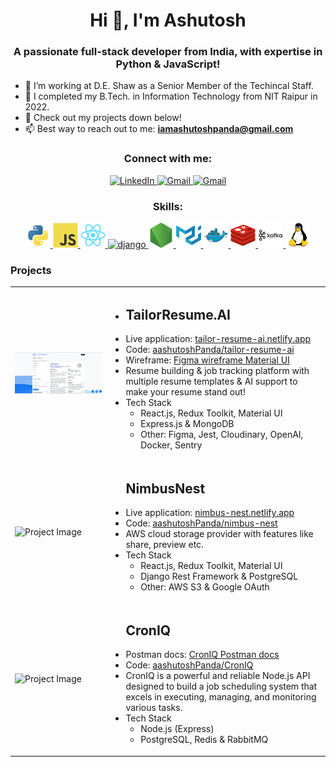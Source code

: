 <h1 align="center">Hi 👋, I'm Ashutosh</h1>
<h3 align="center">A passionate full-stack developer from India, with expertise in Python & JavaScript!</h3>

- 🔭 I’m working at D.E. Shaw as a Senior Member of the Techincal Staff.
- 🌱 I completed my B.Tech. in Information Technology from NIT Raipur in 2022.
- 👯 Check out my projects down below!
- 📫 Best way to reach out to me: **iamashutoshpanda@gmail.com**

<h3 align="center">Connect with me:</h3>
<div align="center">
<a href="https://www.linkedin.com/in/ashutosh-panda/">
  <img src="https://img.shields.io/badge/LinkedIn-0077B5?style=for-the-badge&logo=linkedin&logoColor=white" alt="LinkedIn">
</a>
<a href="mailto:iamashutoshpanda@gmail.com">
  <img src="https://img.shields.io/badge/Gmail-D14836?style=for-the-badge&logo=gmail&logoColor=white" alt="Gmail">
</a>
<a href="https://iamashutoshpanda.medium.com">
  <img src="https://img.shields.io/badge/Medium-12100E?style=for-the-badge&logo=medium&logoColor=white" alt="Gmail">
</a>
</div>

<h3 align="center">Skills:</h3>

<p align="center"> 
<a href="#"> 
  <img src="https://raw.githubusercontent.com/devicons/devicon/master/icons/python/python-original.svg" alt="python" width="40" height="40"/> 
</a>  
<a href="#"> 
  <img src="https://raw.githubusercontent.com/devicons/devicon/master/icons/javascript/javascript-original.svg" alt="javascript" width="40" height="40"/> 
</a>  
<a href="#"> 
  <img src="https://raw.githubusercontent.com/devicons/devicon/master/icons/react/react-original.svg" alt="react" width="40" height="40"/> 
</a>  
<a href="#"> 
  <img src="https://www.vectorlogo.zone/logos/djangoproject/djangoproject-ar21.svg" alt="django" width="40" height="40"/> 
</a>  
<a href="#"> 
  <img src="https://raw.githubusercontent.com/devicons/devicon/master/icons/nodejs/nodejs-original.svg" alt="nodejs" width="40" height="40"/> 
</a>
<a href="#"> 
  <img src="https://raw.githubusercontent.com/devicons/devicon/master/icons/materialui/materialui-original.svg" alt="material-ui" width="40" height="40"/> 
</a>
<a href="#"> 
  <img src="https://raw.githubusercontent.com/devicons/devicon/master/icons/docker/docker-original.svg" alt="docker" width="40" height="40"/> 
</a>  
<a href="#"> 
  <img src="https://raw.githubusercontent.com/devicons/devicon/master/icons/redis/redis-original.svg" alt="redis" width="40" height="40"/> 
</a>  
<a href="#"> 
  <img src="https://raw.githubusercontent.com/devicons/devicon/master/icons/apachekafka/apachekafka-original-wordmark.svg" alt="kafka" width="40" height="40"/> 
</a>
<a href="#"> 
  <img src="https://raw.githubusercontent.com/devicons/devicon/master/icons/linux/linux-original.svg" alt="linux" width="40" height="40"/> 
</a> 
</p>

### Projects

<table border="0">
<tr>
 <td>
     <img src="https://raw.githubusercontent.com/aashutoshPanda/tailor-resume-ai/main/assets/resume-builder-desktop.png" alt="Project Image" width="600px">
  </td>   
 <td>
     <ul>
       <li><h2>TailorResume.AI</h2></li>
       <li>Live application: <a href="https://tailor-resume-ai.netlify.app">tailor-resume-ai.netlify.app</a></li>
       <li>Code: <a href="https://github.com/aashutoshPanda/tailor-resume-ai">aashutoshPanda/tailor-resume-ai</a></li>
       <li>Wireframe: <a href="https://www.figma.com/file/GxuX8FxP5UWVFho9PPrcxJ/TailorMyResume-Material-3-Design?type=design&node-id=54725%3A27727&mode=design&t=g5eMDLaZ9TifUZ1i-1">Figma wireframe Material UI</a></li>
       <li>Resume building & job tracking platform with multiple resume templates & AI support to make your resume stand out!</li>
       <li>
          Tech Stack
          <ul>
              <li>React.js, Redux Toolkit, Material UI</li>
              <li>Express.js & MongoDB</li>
              <li>Other: Figma, Jest, Cloudinary, OpenAI, Docker, Sentry</li>
          </ul>
      </li>
     </ul>
  </td>
</tr>
<tr>
 <td>
     <img src="https://i.ibb.co/3S72vwC/Screenshot-from-2021-05-19-14-43-17.png" alt="Project Image" width="600px">
  </td>   
 <td>
     <ul>
       <h2>NimbusNest</h2>
       <li>Live application: <a href="https://nimbus-nest.netlify.app/login">nimbus-nest.netlify.app</a></li>
       <li>Code: <a href="https://github.com/aashutoshPanda/nimbus-nest">aashutoshPanda/nimbus-nest</a></li>
       <li>AWS cloud storage provider with features like share, preview etc. </li>
       <li>
          Tech Stack
          <ul>
              <li>React.js, Redux Toolkit, Material UI</li>
              <li>Django Rest Framework & PostgreSQL</li>
              <li>Other: AWS S3 & Google OAuth</li>
          </ul>
      </li>
     </ul>
  </td>
</tr>
<tr>
 <td>
     <img src="https://i.ibb.co/8zfvShK/cron-job.png" alt="Project Image" width="600px">
  </td>   
 <td>
     <ul>
       <h2>CronIQ</h2>
       <li>Postman docs: <a href="https://documenter.getpostman.com/view/7984450/2s9XxySZBe">CronIQ Postman docs</a></li>
       <li>Code: <a href="https://github.com/aashutoshPanda/CronIQ">aashutoshPanda/CronIQ</a></li>
       <li>CronIQ is a powerful and reliable Node.js API designed to build a job scheduling system that excels in executing, managing, and monitoring various tasks.</li>
       <li>
          Tech Stack
          <ul>
              <li>Node.js (Express)</li>
              <li>PostgreSQL, Redis & RabbitMQ</li>
          </ul>
      </li>
     </ul>
  </td>
</tr>
</table>

